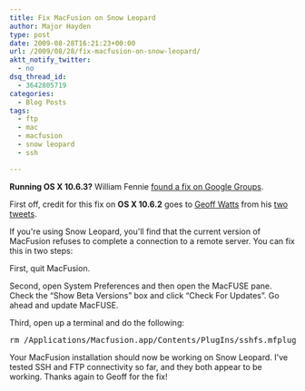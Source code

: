 ```yaml
---
title: Fix MacFusion on Snow Leopard
author: Major Hayden
type: post
date: 2009-08-28T16:21:23+00:00
url: /2009/08/28/fix-macfusion-on-snow-leopard/
aktt_notify_twitter:
  - no
dsq_thread_id:
  - 3642805719
categories:
  - Blog Posts
tags:
  - ftp
  - mac
  - macfusion
  - snow leopard
  - ssh

---
```

**Running OS X 10.6.3?** William Fennie [found a fix on Google Groups][1].

First off, credit for this fix on **OS X 10.6.2** goes to [Geoff Watts][2] from his [two][3] [tweets][4].

If you're using Snow Leopard, you'll find that the current version of MacFusion refuses to complete a connection to a remote server. You can fix this in two steps:

First, quit MacFusion.

Second, open System Preferences and then open the MacFUSE pane. Check the &#8220;Show Beta Versions&#8221; box and click &#8220;Check For Updates&#8221;. Go ahead and update MacFUSE.

Third, open up a terminal and do the following:

<pre lang="html">rm /Applications/Macfusion.app/Contents/PlugIns/sshfs.mfplugin/Contents/Resources/sshnodelay.so</pre>

Your MacFusion installation should now be working on Snow Leopard. I've tested SSH and FTP connectivity so far, and they both appear to be working. Thanks again to Geoff for the fix!

 [1]: http://groups.google.com/group/macfuse/browse_thread/thread/3c611784177843f0/3f02a6efd38f4b30?show_docid=3f02a6efd38f4b30
 [2]: https://twitter.com/geoffwatts
 [3]: http://twitter.com/geoffwatts/status/3605414263
 [4]: http://twitter.com/geoffwatts/status/3605464669
